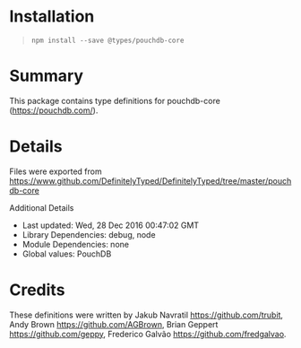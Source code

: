 # Installation
> `npm install --save @types/pouchdb-core`

# Summary
This package contains type definitions for pouchdb-core (https://pouchdb.com/).

# Details
Files were exported from https://www.github.com/DefinitelyTyped/DefinitelyTyped/tree/master/pouchdb-core

Additional Details
 * Last updated: Wed, 28 Dec 2016 00:47:02 GMT
 * Library Dependencies: debug, node
 * Module Dependencies: none
 * Global values: PouchDB

# Credits
These definitions were written by Jakub Navratil <https://github.com/trubit>, Andy Brown <https://github.com/AGBrown>, Brian Geppert <https://github.com/geppy>, Frederico Galvão <https://github.com/fredgalvao>.
